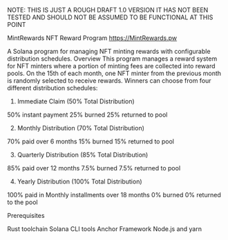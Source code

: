 NOTE: THIS IS JUST A ROUGH DRAFT 1.0 VERSION IT HAS NOT BEEN TESTED AND SHOULD NOT BE ASSUMED TO BE FUNCTIONAL AT THIS POINT

MintRewards NFT Reward Program
https://MintRewards.pw

A Solana program for managing NFT minting rewards with configurable distribution schedules.
Overview
This program manages a reward system for NFT minters where a portion of minting fees are collected into reward pools. On the 15th of each month, one NFT minter from the previous month is randomly selected to receive rewards. Winners can choose from four different distribution schedules:

1. Immediate Claim (50% Total Distribution)

50% instant payment
25% burned
25% returned to pool

2. Monthly Distribution (70% Total Distribution)

70% paid over 6 months
15% burned
15% returned to pool

3. Quarterly Distribution (85% Total Distribution)

85% paid over 12 months
7.5% burned
7.5% returned to pool

4. Yearly Distribution (100% Total Distribution)

100% paid in Monthly installments over 18 months
0% burned
0% returned to the pool

Prerequisites

Rust toolchain
Solana CLI tools
Anchor Framework
Node.js and yarn
